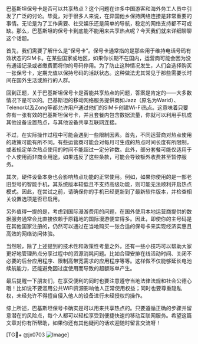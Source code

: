 巴基斯坦保号卡是否可以共享热点？这个问题在许多中国游客和海外务工人员中引发了广泛的讨论。毕竟，对于很多人来说，在异国他乡保持网络连接是非常重要的事情。无论是为了工作需要、社交娱乐还是简单的导航，稳定的网络支持都不可或缺。那么，巴基斯坦的保号卡到底能不能用来共享热点呢？今天我们就来详细聊聊这个话题。

首先，我们需要了解什么是“保号卡”。保号卡通常指的是那些用于维持电话号码有效状态的SIM卡。在某些国家或地区，如果你长期不在国内，运营商可能会因为没有通话记录或者缴费而将你的号码停用。为了防止这种情况发生，人们会选择购买一张保号卡，定期充值以保持号码的活跃状态。这种做法尤其常见于那些需要长时间在国外生活或旅行的人群。

回到正题，关于巴基斯坦保号卡是否能共享热点的问题，答案是肯定的——大多数情况下是可以的。巴基斯坦的移动网络服务提供商如Jazz（原名为Warid）、Telenor以及Zong等都允许用户通过他们的SIM卡创建Wi-Fi热点。这意味着只要你有一张有效的巴基斯坦保号卡，并且套餐内包含数据流量，你就可以利用手机或其他设备设置热点，与其他设备共享互联网连接。

不过，在实际操作过程中可能会遇到一些限制因素。首先，不同运营商对热点使用的政策可能有所不同。有些运营商可能会对每月可生成的热点时间长度有所限制，或者规定单次热点使用的时间不能超过一定分钟数。此外，部分套餐可能仅适用于个人使用而非商业用途，如果违反了这些条款，可能会导致额外收费甚至暂停服务。

其次，硬件设备本身也会影响热点功能的正常使用。例如，如果你使用的是一部老旧型号的智能手机，其系统版本较低且不支持高级功能，则可能无法顺利开启热点模式。因此，在尝试之前，请确保你的手机已经更新到了最新软件版本，并检查相关设置选项是否已启用。

另外值得一提的是，考虑到国际漫游费用的问题，在国外使用本地运营商提供的数据服务通常会比直接依赖于原籍地的国际漫游便宜得多。因此，即使你的主号码是在其他国家注册的，仍然可以通过在当地购买一张合适的保号卡来实现经济实惠且高效的网络访问体验。

当然啦，除了上述提到的技术性和政策性考量之外，还有一些小技巧可以帮助大家更好地管理热点分享过程中的资源消耗问题。比如合理安排在线活动时间、关闭不必要的后台应用程序、限制高带宽需求的应用程序等等。这样做不仅能够延长电池续航能力，还能避免因过度使用而导致的超额账单产生。

最后提醒一下朋友们，在享受便利的同时也要注意遵守当地法律法规和社会公德心哦！比如说不要滥用公共WiFi资源影响他人正常使用权益；同时也要尊重隐私权，未经允许不得擅自侵入他人的设备进行未经授权的操作。

综上所述，巴基斯坦保号卡确实是可以用来共享热点的。只要遵循正确的步骤并留意潜在的风险点，每个人都可以轻松享受到便捷快速的移动互联网服务。希望这篇文章对你有所帮助，如果你还有其他疑问的话欢迎随时留言交流呀！

[TG💪+ @jx0703 ![Image](https://github.com/user-attachments/assets/dbca1d08-cadb-493c-b0ec-ad6f7a83f270)]